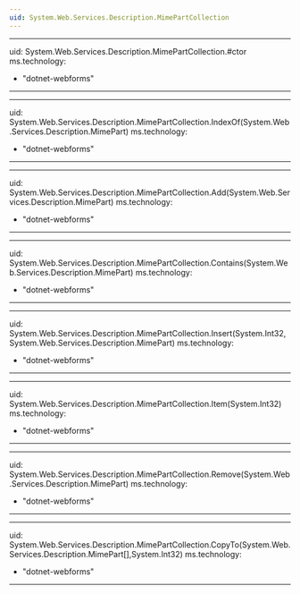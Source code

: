 ```yaml
---
uid: System.Web.Services.Description.MimePartCollection
---
```


---
uid: System.Web.Services.Description.MimePartCollection.#ctor
ms.technology: 
  - "dotnet-webforms"
---

---
uid: System.Web.Services.Description.MimePartCollection.IndexOf(System.Web.Services.Description.MimePart)
ms.technology: 
  - "dotnet-webforms"
---

---
uid: System.Web.Services.Description.MimePartCollection.Add(System.Web.Services.Description.MimePart)
ms.technology: 
  - "dotnet-webforms"
---

---
uid: System.Web.Services.Description.MimePartCollection.Contains(System.Web.Services.Description.MimePart)
ms.technology: 
  - "dotnet-webforms"
---

---
uid: System.Web.Services.Description.MimePartCollection.Insert(System.Int32,System.Web.Services.Description.MimePart)
ms.technology: 
  - "dotnet-webforms"
---

---
uid: System.Web.Services.Description.MimePartCollection.Item(System.Int32)
ms.technology: 
  - "dotnet-webforms"
---

---
uid: System.Web.Services.Description.MimePartCollection.Remove(System.Web.Services.Description.MimePart)
ms.technology: 
  - "dotnet-webforms"
---

---
uid: System.Web.Services.Description.MimePartCollection.CopyTo(System.Web.Services.Description.MimePart[],System.Int32)
ms.technology: 
  - "dotnet-webforms"
---
